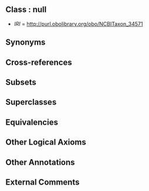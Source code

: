 
## Class : null

 * *IRI* = http://purl.obolibrary.org/obo/NCBITaxon_34571

## Synonyms


## Cross-references


## Subsets


## Superclasses


## Equivalencies


## Other Logical Axioms


## Other Annotations


## External Comments

